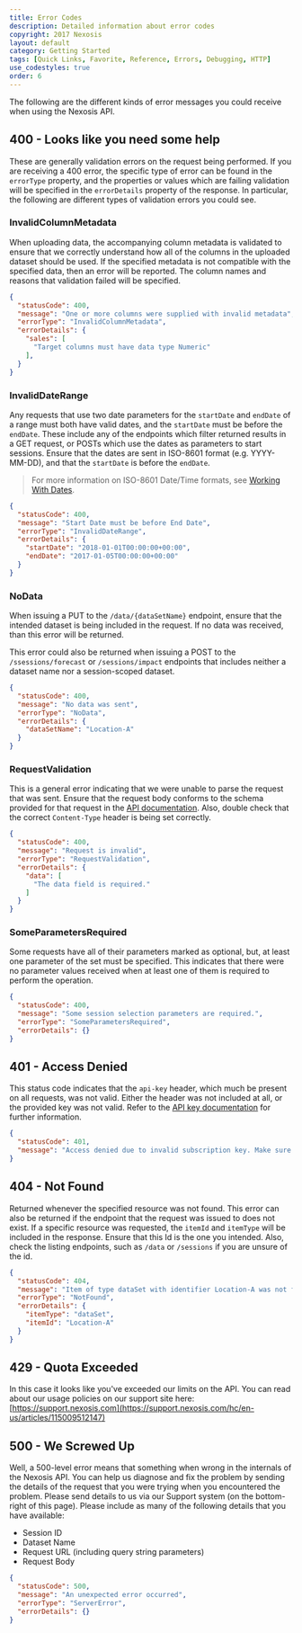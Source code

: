 ```yaml
---
title: Error Codes
description: Detailed information about error codes
copyright: 2017 Nexosis 
layout: default
category: Getting Started
tags: [Quick Links, Favorite, Reference, Errors, Debugging, HTTP]
use_codestyles: true
order: 6
---
```


The following are the different kinds of error messages you could receive when using the Nexosis API.

## 400 - Looks like you need some help

These are generally validation errors on the request being performed.  If you are receiving a 400 error, the specific type of error can be found in the `errorType` property, and the properties or values which are failing validation will be specified in the `errorDetails` property of the response.  In particular, the following are different types of validation errors you could see.

### InvalidColumnMetadata

When uploading data, the accompanying column metadata is validated to ensure that we correctly understand how all of the columns in the uploaded dataset should be used.  If the specified metadata is not compatible with the specified data, then an error will be reported.  The column names and reasons that validation failed will be specified.

``` json
{
  "statusCode": 400,
  "message": "One or more columns were supplied with invalid metadata",
  "errorType": "InvalidColumnMetadata",
  "errorDetails": {
    "sales": [
      "Target columns must have data type Numeric"
    ],
  }
}
```

### InvalidDateRange

Any requests that use two date parameters for the `startDate` and `endDate` of a range must both have valid dates, and the `startDate` must be before the `endDate`.  These include any of the endpoints which filter returned results in a GET request, or POSTs which use the dates as parameters to start sessions.  Ensure that the dates are sent in ISO-8601 format (e.g. YYYY-MM-DD), and that the `startDate` is before the `endDate`.

> For more information on ISO-8601 Date/Time formats, see [Working With Dates](workingwithdates).

``` json
{
  "statusCode": 400,
  "message": "Start Date must be before End Date",
  "errorType": "InvalidDateRange",
  "errorDetails": {
    "startDate": "2018-01-01T00:00:00+00:00",
    "endDate": "2017-01-05T00:00:00+00:00"
  }
}
```

### NoData

When issuing a PUT to the `/data/{dataSetName}` endpoint, ensure that the intended dataset is being included in the request.  If no data was received, than this error will be returned.

This error could also be returned when issuing a POST to the `/ssessions/forecast` or `/sessions/impact` endpoints that includes neither a dataset name nor a session-scoped dataset.

``` json
{
  "statusCode": 400,
  "message": "No data was sent",
  "errorType": "NoData",
  "errorDetails": {
    "dataSetName": "Location-A"
  }
}
```

### RequestValidation

This is a general error indicating that we were unable to parse the request that was sent.  Ensure that the request body conforms to the schema provided for that request in the [API documentation]({{site.api_reference_baseurl}}). Also, double check that the correct `Content-Type` header is being set correctly.

``` json
{
  "statusCode": 400,
  "message": "Request is invalid",
  "errorType": "RequestValidation",
  "errorDetails": {
    "data": [
      "The data field is required."
    ]
  }
}
```

### SomeParametersRequired

Some requests have all of their parameters marked as optional, but, at least one parameter of the set must be specified.  This indicates that there were no parameter values received when at least one of them is required to perform the operation.

``` json
{
  "statusCode": 400,
  "message": "Some session selection parameters are required.",
  "errorType": "SomeParametersRequired",
  "errorDetails": {}
}
```

## 401 - Access Denied

This status code indicates that the `api-key` header, which much be present on all requests, was not valid.  Either the header was not included at all, or the provided key was not valid.  Refer to the [API key documentation](apikeys) for further information.

``` json
{
  "statusCode": 401,
  "message": "Access denied due to invalid subscription key. Make sure to provide a valid key for an active subscription."
}
```

## 404 - Not Found

Returned whenever the specified resource was not found.  This error can also be returned if the endpoint that the request was issued to does not exist.  If a specific resource was requested, the `itemId` and `itemType` will be included in the response.  Ensure that this Id is the one you intended.  Also, check the listing endpoints, such as `/data` or `/sessions` if you are unsure of the id.

``` json
{
  "statusCode": 404,
  "message": "Item of type dataSet with identifier Location-A was not found",
  "errorType": "NotFound",
  "errorDetails": {
    "itemType": "dataSet",
    "itemId": "Location-A"
  }
}
```

## 429 - Quota Exceeded
In this case it looks like you've exceeded our limits on the API.  You can read about our usage policies on our support site here: [https://support.nexosis.com](https://support.nexosis.com/hc/en-us/articles/115009512147)

## 500 - We Screwed Up

Well, a 500-level error means that something when wrong in the internals of the Nexosis API. You can help us diagnose and fix the problem by sending the details of the request that you were trying when you encountered the problem.  Please send details to us via our Support system (on the bottom-right of this page). Please include as many of the following details that you have available:

* Session ID
* Dataset Name
* Request URL (including query string parameters)
* Request Body

``` json
{
  "statusCode": 500,
  "message": "An unexpected error occurred",
  "errorType": "ServerError",
  "errorDetails": {}
}
```